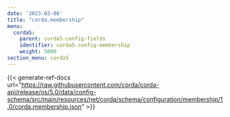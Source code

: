 ```yaml
---
date: '2023-03-08'
title: "corda.membership"
menu:
  corda5:
    parent: corda5-config-fields
    identifier: corda5-config-membership
    weight: 5000
section_menu: corda5
---
```


{{< generate-ref-docs url="https://raw.githubusercontent.com/corda/corda-api/release/os/5.0/data/config-schema/src/main/resources/net/corda/schema/configuration/membership/1.0/corda.membership.json" >}}